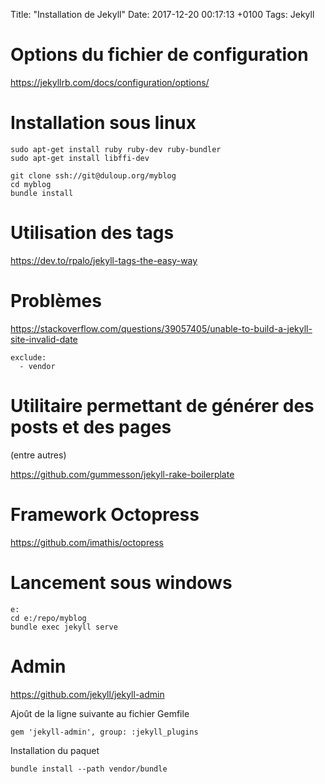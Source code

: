 Title:  "Installation de Jekyll"
Date:   2017-12-20 00:17:13 +0100
Tags: Jekyll

# Options du fichier de configuration

<https://jekyllrb.com/docs/configuration/options/>

# Installation sous linux

```
sudo apt-get install ruby ruby-dev ruby-bundler
sudo apt-get install libffi-dev

git clone ssh://git@duloup.org/myblog
cd myblog
bundle install
```

# Utilisation des tags

<https://dev.to/rpalo/jekyll-tags-the-easy-way>


# Problèmes

<https://stackoverflow.com/questions/39057405/unable-to-build-a-jekyll-site-invalid-date>

    exclude:
      - vendor

# Utilitaire permettant de générer des posts et des pages
(entre autres)

<https://github.com/gummesson/jekyll-rake-boilerplate>

# Framework Octopress

<https://github.com/imathis/octopress>

# Lancement sous windows

```dos
e:
cd e:/repo/myblog
bundle exec jekyll serve
```

# Admin

https://github.com/jekyll/jekyll-admin

Ajoût de la ligne suivante au fichier Gemfile

`gem 'jekyll-admin', group: :jekyll_plugins`

Installation du paquet

`bundle install --path vendor/bundle`
